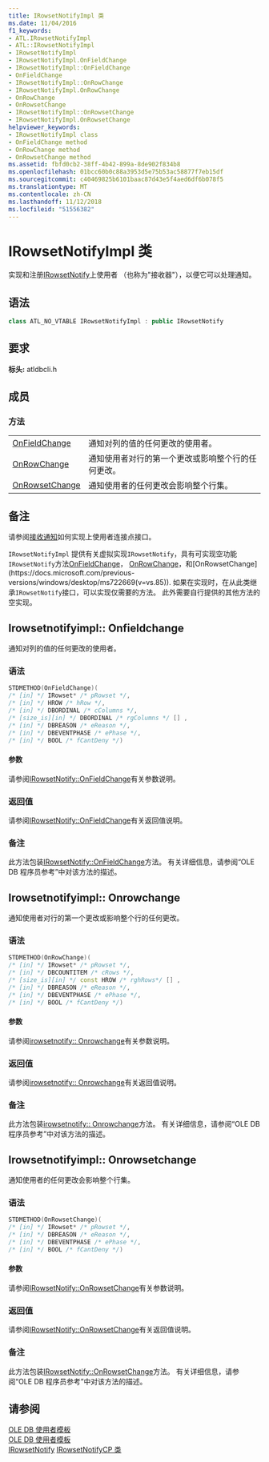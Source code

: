 ```yaml
---
title: IRowsetNotifyImpl 类
ms.date: 11/04/2016
f1_keywords:
- ATL.IRowsetNotifyImpl
- ATL::IRowsetNotifyImpl
- IRowsetNotifyImpl
- IRowsetNotifyImpl.OnFieldChange
- IRowsetNotifyImpl::OnFieldChange
- OnFieldChange
- IRowsetNotifyImpl::OnRowChange
- IRowsetNotifyImpl.OnRowChange
- OnRowChange
- OnRowsetChange
- IRowsetNotifyImpl::OnRowsetChange
- IRowsetNotifyImpl.OnRowsetChange
helpviewer_keywords:
- IRowsetNotifyImpl class
- OnFieldChange method
- OnRowChange method
- OnRowsetChange method
ms.assetid: fbfd0cb2-38ff-4b42-899a-8de902f834b8
ms.openlocfilehash: 01bcc60b0c88a3953d5e75b53ac58877f7eb15df
ms.sourcegitcommit: c40469825b6101baac87d43e5f4aed6df6b078f5
ms.translationtype: MT
ms.contentlocale: zh-CN
ms.lasthandoff: 11/12/2018
ms.locfileid: "51556382"
---
```

# <a name="irowsetnotifyimpl-class"></a>IRowsetNotifyImpl 类

实现和注册[IRowsetNotify](https://docs.microsoft.com/previous-versions/windows/desktop/ms712959(v=vs.85))上使用者 （也称为"接收器"），以便它可以处理通知。

## <a name="syntax"></a>语法

```cpp
class ATL_NO_VTABLE IRowsetNotifyImpl : public IRowsetNotify
```

## <a name="requirements"></a>要求

**标头:** atldbcli.h

## <a name="members"></a>成员

### <a name="methods"></a>方法

|||
|-|-|
|[OnFieldChange](#onfieldchange)|通知对列的值的任何更改的使用者。|
|[OnRowChange](#onrowchange)|通知使用者对行的第一个更改或影响整个行的任何更改。|
|[OnRowsetChange](#onrowsetchange)|通知使用者的任何更改会影响整个行集。|

## <a name="remarks"></a>备注

请参阅[接收通知](../../data/oledb/receiving-notifications.md)如何实现上使用者连接点接口。

`IRowsetNotifyImpl` 提供有关虚拟实现`IRowsetNotify`，具有可实现空功能`IRowsetNotify`方法[OnFieldChange](https://docs.microsoft.com/previous-versions/windows/desktop/ms715961(v=vs.85))， [OnRowChange](https://docs.microsoft.com/previous-versions/windows/desktop/ms722694(v=vs.85))，和[OnRowsetChange](https://docs.microsoft.com/previous-versions/windows/desktop/ms722669(v=vs.85)). 如果在实现时，在从此类继承`IRowsetNotify`接口，可以实现仅需要的方法。 此外需要自行提供的其他方法的空实现。

## <a name="onfieldchange"></a> Irowsetnotifyimpl:: Onfieldchange

通知对列的值的任何更改的使用者。

### <a name="syntax"></a>语法

```cpp
STDMETHOD(OnFieldChange)(
/* [in] */ IRowset* /* pRowset */,
/* [in] */ HROW /* hRow */,
/* [in] */ DBORDINAL /* cColumns */,
/* [size_is][in] */ DBORDINAL /* rgColumns */ [] ,
/* [in] */ DBREASON /* eReason */,
/* [in] */ DBEVENTPHASE /* ePhase */,
/* [in] */ BOOL /* fCantDeny */)
```

#### <a name="parameters"></a>参数

请参阅[IRowsetNotify::OnFieldChange](https://docs.microsoft.com/previous-versions/windows/desktop/ms715961(v=vs.85))有关参数说明。

### <a name="return-value"></a>返回值

请参阅[IRowsetNotify::OnFieldChange](https://docs.microsoft.com/previous-versions/windows/desktop/ms715961(v=vs.85))有关返回值说明。

### <a name="remarks"></a>备注

此方法包装[IRowsetNotify::OnFieldChange](https://docs.microsoft.com/previous-versions/windows/desktop/ms715961(v=vs.85))方法。 有关详细信息，请参阅“OLE DB 程序员参考”中对该方法的描述。

## <a name="onrowchange"></a> Irowsetnotifyimpl:: Onrowchange

通知使用者对行的第一个更改或影响整个行的任何更改。

### <a name="syntax"></a>语法

```cpp
STDMETHOD(OnRowChange)(
/* [in] */ IRowset* /* pRowset */,
/* [in] */ DBCOUNTITEM /* cRows */,
/* [size_is][in] */ const HROW /* rghRows*/ [] ,
/* [in] */ DBREASON /* eReason */,
/* [in] */ DBEVENTPHASE /* ePhase */,
/* [in] */ BOOL /* fCantDeny */)
```

#### <a name="parameters"></a>参数

请参阅[irowsetnotify:: Onrowchange](https://docs.microsoft.com/previous-versions/windows/desktop/ms722694(v=vs.85))有关参数说明。

### <a name="return-value"></a>返回值

请参阅[irowsetnotify:: Onrowchange](https://docs.microsoft.com/previous-versions/windows/desktop/ms722694(v=vs.85))有关返回值说明。

### <a name="remarks"></a>备注

此方法包装[irowsetnotify:: Onrowchange](https://docs.microsoft.com/previous-versions/windows/desktop/ms722694(v=vs.85))方法。 有关详细信息，请参阅“OLE DB 程序员参考”中对该方法的描述。

## <a name="onrowsetchange"></a> Irowsetnotifyimpl:: Onrowsetchange

通知使用者的任何更改会影响整个行集。

### <a name="syntax"></a>语法

```cpp
STDMETHOD(OnRowsetChange)(
/* [in] */ IRowset* /* pRowset */,
/* [in] */ DBREASON /* eReason */,
/* [in] */ DBEVENTPHASE /* ePhase */,
/* [in] */ BOOL /* fCantDeny */)
```

#### <a name="parameters"></a>参数

请参阅[IRowsetNotify::OnRowsetChange](https://docs.microsoft.com/previous-versions/windows/desktop/ms722669(v=vs.85))有关参数说明。

### <a name="return-value"></a>返回值

请参阅[IRowsetNotify::OnRowsetChange](https://docs.microsoft.com/previous-versions/windows/desktop/ms722669(v=vs.85))有关返回值说明。

### <a name="remarks"></a>备注

此方法包装[IRowsetNotify::OnRowsetChange](https://docs.microsoft.com/previous-versions/windows/desktop/ms722669(v=vs.85))方法。 有关详细信息，请参阅“OLE DB 程序员参考”中对该方法的描述。

## <a name="see-also"></a>请参阅

[OLE DB 使用者模板](../../data/oledb/ole-db-consumer-templates-cpp.md)<br/>
[OLE DB 使用者模板](../../data/oledb/ole-db-consumer-templates-cpp.md)<br/>
[IRowsetNotify](https://docs.microsoft.com/previous-versions/windows/desktop/ms712959(v=vs.85))
[IRowsetNotifyCP 类](../../data/oledb/irowsetnotifycp-class.md)